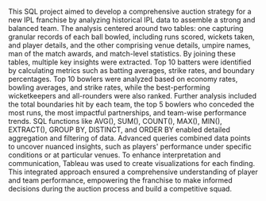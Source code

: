 This SQL project aimed to develop a comprehensive auction strategy for a new IPL franchise by analyzing historical IPL data to assemble a strong and balanced team. The analysis centered around two tables: one capturing granular records of each ball bowled, including runs scored, wickets taken, and player details, and the other comprising venue details, umpire names, man of the match awards, and match-level statistics. By joining these tables, multiple key insights were extracted. Top 10 batters were identified by calculating metrics such as batting averages, strike rates, and boundary percentages. Top 10 bowlers were analyzed based on economy rates, bowling averages, and strike rates, while the best-performing wicketkeepers and all-rounders were also ranked. Further analysis included the total boundaries hit by each team, the top 5 bowlers who conceded the most runs, the most impactful partnerships, and team-wise performance trends. SQL functions like AVG(), SUM(), COUNT(), MAX(), MIN(), EXTRACT(), GROUP BY, DISTINCT, and ORDER BY enabled detailed aggregation and filtering of data. Advanced queries combined data points to uncover nuanced insights, such as players' performance under specific conditions or at particular venues.
To enhance interpretation and communication, Tableau was used to create visualizations for each finding. This integrated approach ensured a comprehensive understanding of player and team performance, empowering the franchise to make informed decisions during the auction process and build a competitive squad.
